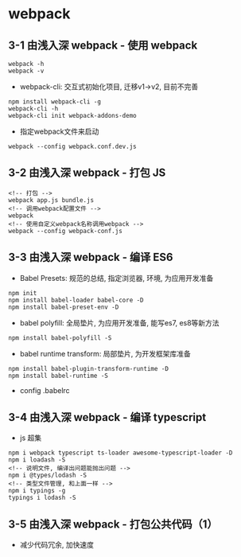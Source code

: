 ﻿# webpack

## 3-1 由浅入深 webpack - 使用 webpack

```shell
webpack -h
webpack -v
```

- webpack-cli: 交互式初始化项目, 迁移v1->v2, 目前不完善

```shell
npm install webpack-cli -g
webpack-cli -h
webpack-cli init webpack-addons-demo
```

- 指定webpack文件来启动

```shell
webpack --config webpack.conf.dev.js
```

## 3-2 由浅入深 webpack - 打包 JS

```shell
<!-- 打包 -->
webpack app.js bundle.js
<!-- 调用webpack配置文件 -->
webpack
<!-- 使用自定义webpack名称调用webpack -->
webpack --config webpack-conf.js
```

## 3-3 由浅入深 webpack - 编译 ES6

- Babel Presets: 规范的总结, 指定浏览器, 环境, 为应用开发准备

```shell
npm init
npm install babel-loader babel-core -D
npm install babel-preset-env -D
```

- babel polyfill: 全局垫片, 为应用开发准备, 能写es7, es8等新方法

```shell
npm install babel-polyfill -S
```

- babel runtime transform: 局部垫片, 为开发框架库准备

```shell
npm install babel-plugin-transform-runtime -D
npm install babel-runtime -S
```

- config .babelrc

## 3-4 由浅入深 webpack - 编译 typescript

- js 超集

```shell
npm i webpack typescript ts-loader awesome-typescript-loader -D
npm i loadash -S
<!-- 说明文件, 编译出问题能抛出问题 -->
npm i @types/lodash -S
<!-- 类型文件管理, 和上面一样 -->
npm i typings -g
typings i lodash -S
```

## 3-5 由浅入深 webpack - 打包公共代码（1）

- 减少代码冗余, 加快速度
